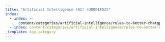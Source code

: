```yaml
---
title: "Artificial Intelligence (AI) \U0001F525"
index:
  - index: >-
      content/categories/artificial-intelligence/rules-to-better-chatgpt-prompt-engineering.md
  - index: content/categories/artificial-intelligence/rules-to-better-ai.md
_template: top_category
---
```


